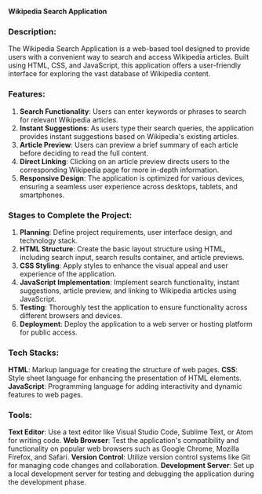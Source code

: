 **Wikipedia Search Application**

### Description:
The Wikipedia Search Application is a web-based tool designed to provide users with a convenient way to search and access Wikipedia articles. Built using HTML, CSS, and JavaScript, this application offers a user-friendly interface for exploring the vast database of Wikipedia content.

### Features:
1. **Search Functionality**: Users can enter keywords or phrases to search for relevant Wikipedia articles.
2. **Instant Suggestions**: As users type their search queries, the application provides instant suggestions based on Wikipedia's existing articles.
3. **Article Preview**: Users can preview a brief summary of each article before deciding to read the full content.
4. **Direct Linking**: Clicking on an article preview directs users to the corresponding Wikipedia page for more in-depth information.
5. **Responsive Design**: The application is optimized for various devices, ensuring a seamless user experience across desktops, tablets, and smartphones.

### Stages to Complete the Project:
1. **Planning**: Define project requirements, user interface design, and technology stack.
2. **HTML Structure**: Create the basic layout structure using HTML, including search input, search results container, and article previews.
3. **CSS Styling**: Apply styles to enhance the visual appeal and user experience of the application.
4. **JavaScript Implementation**: Implement search functionality, instant suggestions, article preview, and linking to Wikipedia articles using JavaScript.
5. **Testing**: Thoroughly test the application to ensure functionality across different browsers and devices.
6. **Deployment**: Deploy the application to a web server or hosting platform for public access.

### Tech Stacks:
**HTML**: Markup language for creating the structure of web pages.
**CSS**: Style sheet language for enhancing the presentation of HTML elements.
**JavaScript**: Programming language for adding interactivity and dynamic features to web pages.

### Tools:
**Text Editor**: Use a text editor like Visual Studio Code, Sublime Text, or Atom for writing code.
**Web Browser**: Test the application's compatibility and functionality on popular web browsers such as Google Chrome, Mozilla Firefox, and Safari.
**Version Control**: Utilize version control systems like Git for managing code changes and collaboration.
**Development Server**: Set up a local development server for testing and debugging the application during the development phase.



